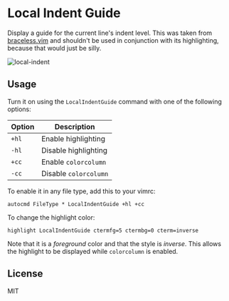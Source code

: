 # Local Indent Guide

Display a guide for the current line's indent level.  This was taken from
[braceless.vim](https://github.com/tweekmonster/braceless.vim) and shouldn't be
used in conjunction with its highlighting, because that would just be silly.

![local-indent](https://cloud.githubusercontent.com/assets/111942/13067364/35c34d66-d43d-11e5-83f6-349a9427af88.gif)


## Usage

Turn it on using the `LocalIndentGuide` command with one of the following options:

Option | Description
------ | -----------
`+hl` | Enable highlighting
`-hl` | Disable highlighting
`+cc` | Enable `colorcolumn`
`-cc` | Disable `colorcolumn`

To enable it in any file type, add this to your vimrc:

```vim
autocmd FileType * LocalIndentGuide +hl +cc
```

To change the highlight color:

```vim
highlight LocalIndentGuide ctermfg=5 ctermbg=0 cterm=inverse
```

Note that it is a *foreground* color and that the style is *inverse*.  This
allows the highlight to be displayed while `colorcolumn` is enabled.


## License

MIT
